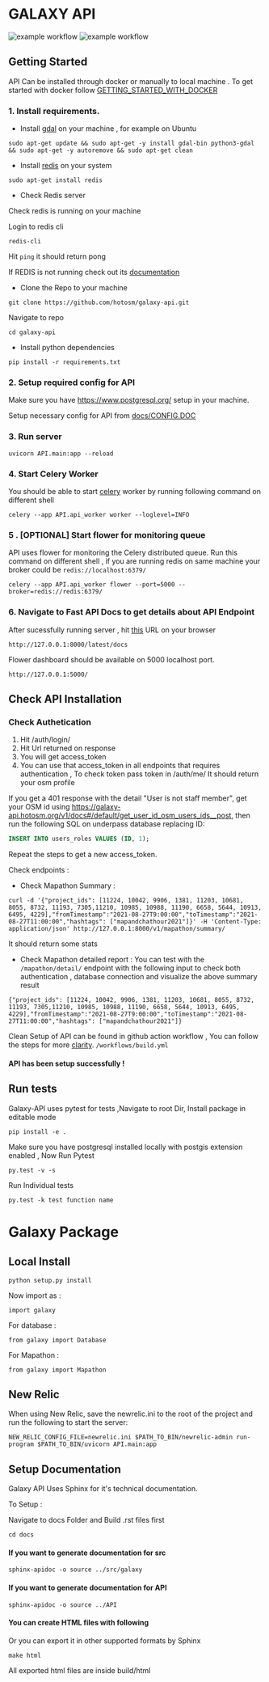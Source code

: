 # GALAXY API
![example workflow](https://github.com/hotosm/galaxy-api/actions/workflows/Unit-Test.yml/badge.svg)
![example workflow](https://github.com/hotosm/galaxy-api/actions/workflows/locust.yml/badge.svg)

## Getting Started

API Can be installed through docker or manually to local machine .
To get started with docker follow [GETTING_STARTED_WITH_DOCKER](/docs/GETTING_STARTED_WITH_DOCKER.md)
### 1. Install requirements.

- Install [gdal](https://gdal.org/index.html) on your machine , for example on Ubuntu

```
sudo apt-get update && sudo apt-get -y install gdal-bin python3-gdal && sudo apt-get -y autoremove && sudo apt-get clean

```
- Install [redis](https://redis.io/docs/getting-started/installation/) on your system

```
sudo apt-get install redis
```

- Check Redis server

Check redis is running on your machine

Login to redis cli

```
redis-cli
```

Hit ```ping``` it should return pong

If REDIS is not running check out its [documentation](https://redis.io/docs/getting-started/)

- Clone the Repo to your machine

```
git clone https://github.com/hotosm/galaxy-api.git
```

Navigate to repo

```
cd galaxy-api
```

- Install python dependencies

```
pip install -r requirements.txt
```

### 2. Setup required config for API

Make sure you have https://www.postgresql.org/ setup in your machine.

Setup necessary config for API from [docs/CONFIG.DOC](/docs/CONFIG_DOC.md)

### 3. Run server

```
uvicorn API.main:app --reload
```

### 4. Start Celery Worker
You should be able to start [celery](https://docs.celeryq.dev/en/stable/getting-started/first-steps-with-celery.html#running-the-celery-worker-server) worker  by running following command on different shell

```
celery --app API.api_worker worker --loglevel=INFO
```

### 5 . [OPTIONAL] Start flower for monitoring queue

API uses flower for monitoring the Celery distributed queue. Run this command on different shell , if you are running redis on same machine your broker could be ```redis://localhost:6379/```

```
celery --app API.api_worker flower --port=5000 --broker=redis://redis:6379/
```

### 6. Navigate to Fast API Docs to get details about API Endpoint

After sucessfully running server , hit [this](http://127.0.0.1:8000/latest/docs) URL on your browser

```
http://127.0.0.1:8000/latest/docs
```

Flower dashboard should be available on 5000 localhost port.

```
http://127.0.0.1:5000/
```

## Check API Installation
### Check Authetication

1. Hit /auth/login/
2. Hit Url returned on response
3. You will get access_token
4. You can use that access_token in all endpoints that requires authentication , To check token pass token in /auth/me/ It should return your osm profile

If you get a 401 response with the detail "User is not staff member", get your OSM id using https://galaxy-api.hotosm.org/v1/docs#/default/get_user_id_osm_users_ids__post, then run the following SQL on underpass database replacing ID:

```sql
INSERT INTO users_roles VALUES (ID, 1);
```

Repeat the steps to get a new access_token.

Check endpoints :

- Check Mapathon Summary :

```
curl -d '{"project_ids": [11224, 10042, 9906, 1381, 11203, 10681, 8055, 8732, 11193, 7305,11210, 10985, 10988, 11190, 6658, 5644, 10913, 6495, 4229],"fromTimestamp":"2021-08-27T9:00:00","toTimestamp":"2021-08-27T11:00:00","hashtags": ["mapandchathour2021"]}' -H 'Content-Type: application/json' http://127.0.0.1:8000/v1/mapathon/summary/
```
  It should return some stats

- Check Mapathon detailed report :
  You can test  with the `/mapathon/detail/` endpoint  with the following input to check both authentication , database connection and visualize the above summary result

```
{"project_ids": [11224, 10042, 9906, 1381, 11203, 10681, 8055, 8732, 11193, 7305,11210, 10985, 10988, 11190, 6658, 5644, 10913, 6495, 4229],"fromTimestamp":"2021-08-27T9:00:00","toTimestamp":"2021-08-27T11:00:00","hashtags": ["mapandchathour2021"]}
```

Clean Setup of API can be found in github action workflow , You can follow the steps for more [clarity](/.github/workflows/build.yml).  ```/workflows/build.yml```

#### API has been setup successfully !


## Run tests

Galaxy-API uses pytest for tests ,Navigate to root Dir, Install package in editable mode


```
pip install -e .
```


Make sure you have postgresql installed locally with postgis extension enabled , Now Run Pytest


```
py.test -v -s
```


Run Individual tests

```
py.test -k test function name
```


# Galaxy Package

## Local Install


```
python setup.py install
```

Now import as :

```import galaxy```

For database :

```from galaxy import Database```

For Mapathon :

```from galaxy import Mapathon```

## New Relic
When using New Relic, save the newrelic.ini to the root of the project and run the following to start the server:

```NEW_RELIC_CONFIG_FILE=newrelic.ini $PATH_TO_BIN/newrelic-admin run-program $PATH_TO_BIN/uvicorn API.main:app```

## Setup Documentation

Galaxy API Uses Sphinx for it's technical documentation.

To Setup  :

Navigate to docs Folder and Build .rst files first

``` cd docs ```
#### If you want to generate documentation for src
``` sphinx-apidoc -o source ../src/galaxy ```
#### If you want to generate documentation for API
``` sphinx-apidoc -o source ../API ```

#### You can create HTML files with following
Or you can export it in other supported formats by Sphinx

``` make html ```

All exported html files are inside build/html
